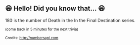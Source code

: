 ## 😄 Hello! Did you know that... 😄
180 is the number of Death in the In the Final Destination series.

<sup>(come back in 5 minutes for the next trivia)</sup>


<sup>Credits: http://numbersapi.com</sup>
